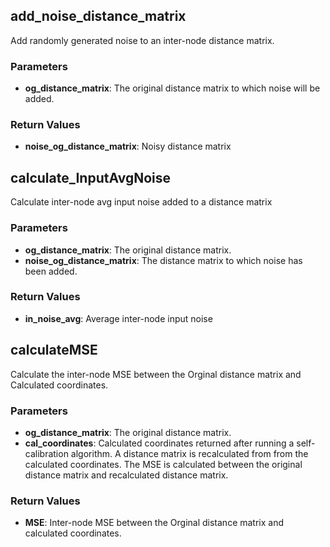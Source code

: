## add_noise_distance_matrix
Add randomly generated noise to an inter-node distance matrix.
### Parameters
- **og_distance_matrix**: The original distance matrix to which noise will be added.
### Return Values
- **noise_og_distance_matrix**: Noisy distance matrix

## calculate_InputAvgNoise
Calculate inter-node avg input noise added to a distance matrix
### Parameters
- **og_distance_matrix**: The original distance matrix.
- **noise_og_distance_matrix**: The distance matrix to which noise has been added.
### Return Values
- **in_noise_avg**: Average inter-node input noise

## calculateMSE
Calculate the inter-node MSE between the Orginal distance matrix and Calculated coordinates.  
### Parameters

- **og_distance_matrix**: The original distance matrix.
- **cal_coordinates**: Calculated coordinates returned after running a self-calibration algorithm. A distance matrix is recalculated from from the calculated coordinates. The MSE is calculated between the original distance matrix and recalculated distance matrix.
### Return Values
- **MSE**: Inter-node MSE between the Orginal distance matrix and calculated coordinates.


